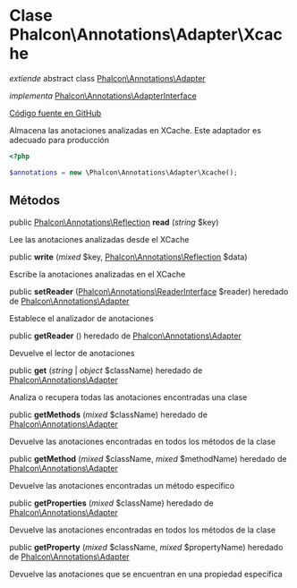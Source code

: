 # Clase **Phalcon\\Annotations\\Adapter\\Xcache**

*extiende* abstract class [Phalcon\Annotations\Adapter](/en/3.2/api/Phalcon_Annotations_Adapter)

*implementa* [Phalcon\Annotations\AdapterInterface](/en/3.2/api/Phalcon_Annotations_AdapterInterface)

<a href="https://github.com/phalcon/cphalcon/blob/master/phalcon/annotations/adapter/xcache.zep" class="btn btn-default btn-sm">Código fuente en GitHub</a>

Almacena las anotaciones analizadas en XCache. Este adaptador es adecuado para producción

```php
<?php

$annotations = new \Phalcon\Annotations\Adapter\Xcache();

```

## Métodos

public [Phalcon\Annotations\Reflection](/en/3.2/api/Phalcon_Annotations_Reflection) **read** (*string* $key)

Lee las anotaciones analizadas desde el XCache

public **write** (*mixed* $key, [Phalcon\Annotations\Reflection](/en/3.2/api/Phalcon_Annotations_Reflection) $data)

Escribe la anotaciones analizadas en el XCache

public **setReader** ([Phalcon\Annotations\ReaderInterface](/en/3.2/api/Phalcon_Annotations_ReaderInterface) $reader) heredado de [Phalcon\Annotations\Adapter](/en/3.2/api/Phalcon_Annotations_Adapter)

Establece el analizador de anotaciones

public **getReader** () heredado de [Phalcon\Annotations\Adapter](/en/3.2/api/Phalcon_Annotations_Adapter)

Devuelve el lector de anotaciones

public **get** (*string* | *object* $className) heredado de [Phalcon\Annotations\Adapter](/en/3.2/api/Phalcon_Annotations_Adapter)

Analiza o recupera todas las anotaciones encontradas una clase

public **getMethods** (*mixed* $className) heredado de [Phalcon\Annotations\Adapter](/en/3.2/api/Phalcon_Annotations_Adapter)

Devuelve las anotaciones encontradas en todos los métodos de la clase

public **getMethod** (*mixed* $className, *mixed* $methodName) heredado de [Phalcon\Annotations\Adapter](/en/3.2/api/Phalcon_Annotations_Adapter)

Devuelve las anotaciones encontradas un método específico

public **getProperties** (*mixed* $className) heredado de [Phalcon\Annotations\Adapter](/en/3.2/api/Phalcon_Annotations_Adapter)

Devuelve las anotaciones encontradas en todos los métodos de la clase

public **getProperty** (*mixed* $className, *mixed* $propertyName) heredado de [Phalcon\Annotations\Adapter](/en/3.2/api/Phalcon_Annotations_Adapter)

Devuelve las anotaciones que se encuentran en una propiedad específica